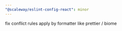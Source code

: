 ```yaml
---
"@scaleway/eslint-config-react": minor
---
```


fix conflict rules apply by formatter like prettier / biome
